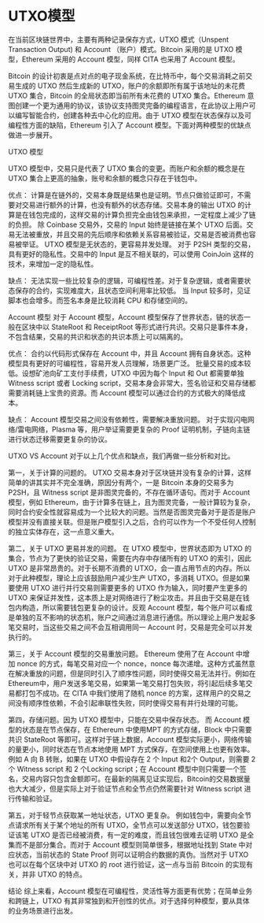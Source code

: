 # UTXO模型 

在当前区块链世界中，主要有两种记录保存方式，UTXO 模式（Unspent Transaction Output) 和 Account （账户）模式。Bitcoin 采用的是 UTXO 模型，Ethereum 采用的 Account 模型，同样 CITA 也采用了 Account 模型。

Bitcoin 的设计初衷是点对点的电子现金系统，在比特币中，每个交易消耗之前交易生成的 UTXO 然后生成新的 UTXO，账户的余额即所有属于该地址的未花费 UTXO 集合，Bitcoin 的全局状态即当前所有未花费的 UTXO 集合。Ethereum 意图创建一个更为通用的协议，该协议支持图灵完备的编程语言，在此协议上用户可以编写智能合约，创建各种去中心化的应用。由于 UTXO 模型在状态保存以及可编程性方面的缺陷，Ethereum 引入了 Account 模型。下面对两种模型的优缺点做进一步展开。

UTXO 模型

UTXO 模型中，交易只是代表了 UTXO 集合的变更。而账户和余额的概念是在 UTXO 集合上更高的抽象，账号和余额的概念只存在于钱包中。

优点：
计算是在链外的，交易本身既是结果也是证明。节点只做验证即可，不需要对交易进行额外的计算，也没有额外的状态存储。交易本身的输出 UTXO 的计算是在钱包完成的，这样交易的计算负担完全由钱包来承担，一定程度上减少了链的负担。
除 Coinbase 交易外，交易的 Input 始终是链接在某个 UTXO 后面。交易无法被重放，并且交易的先后顺序和依赖关系容易被验证，交易是否被消费也容易被举证。
UTXO 模型是无状态的，更容易并发处理。
对于 P2SH 类型的交易，具有更好的隐私性。交易中的 Input 是互不相关联的，可以使用 CoinJoin 这样的技术，来增加一定的隐私性。

缺点：
无法实现一些比较复杂的逻辑，可编程性差。对于复杂逻辑，或者需要状态保存的合约，实现难度大，且状态空间利用率比较低。
当 Input 较多时，见证脚本也会增多。而签名本身是比较消耗 CPU 和存储空间的。

Account 模型
对于 Account 模型，Account 模型保存了世界状态，链的状态一般在区块中以 StateRoot 和 ReceiptRoot 等形式进行共识。交易只是事件本身，不包含结果，交易的共识和状态的共识本质上可以隔离的。


优点：
合约以代码形式保存在 Account 中，并且 Account 拥有自身状态。这种模型具有更好的可编程性，容易开发人员理解，场景更广泛。
批量交易的成本较低。设想矿池向矿工支付手续费，UTXO 中因为每个 Input 和 Out 都需要单独 Witness script 或者 Locking script，交易本身会非常大，签名验证和交易存储都需要消耗链上宝贵的资源。而 Account 模型可以通过合约的方式极大的降低成本。

缺点：
Account 模型交易之间没有依赖性，需要解决重放问题。
对于实现闪电网络/雷电网络，Plasma 等，用户举证需要更复杂的 Proof 证明机制，子链向主链进行状态迁移需要更复杂的协议。

UTXO VS Account
对于以上几个优点和缺点，我们再做一些分析和对比。

第一，关于计算的问题的。
UTXO 交易本身对于区块链并没有复杂的计算，这样简单的讲其实并不完全准确，原因分有两个，一是 Bitcoin 本身的交易多为 P2SH，且 Witness script 是非图灵完备的，不存在循环语句。而对于 Account 模型，例如 Ethereum，由于计算多在链上，且为图灵完备，一般计算较为复杂，同时合约安全性就容易成为一个比较大的问题。当然是否图灵完备对于是否是账户模型并没有直接关联。但是账户模型引入之后，合约可以作为一个不受任何人控制的独立实体存在，这一点意义重大。

第二，关于 UTXO 更易并发的问题。
在 UTXO 模型中，世界状态即为 UTXO 的集合，节点为了更快的验证交易，需要在内存中存储所有的 UTXO 的索引，因此 UTXO 是非常昂贵的。对于长期不消费的 UTXO，会一直占用节点的内存。所以对于此种模型，理论上应该鼓励用户减少生产 UTXO，多消耗 UTXO。但是如果要使用 UTXO 进行并行交易则需要更多的 UTXO 作为输入，同时要产生更多的 UTXO 来保证并发性，这本质上是对网络进行了粉尘攻击。并且由于交易是在钱包内构造，所以需要钱包更复杂的设计。反观 Account 模型，每个账户可以看成是单独的互不影响的状态机，账户之间通过消息进行通信。所以理论上用户发起多笔交易时，当这些交易之间不会互相调用同一 Account 时，交易是完全可以并发执行的。

第三，关于 Account 模型的交易重放问题。
Ethereum 使用了在 Account 中增加 nonce 的方式，每笔交易对应一个 nonce，nonce 每次递增。这种方式虽然意在解决重放的问题，但是同时引入了顺序性问题，同时使得交易无法并行。例如在 Ethereum中，用户发送多笔交易，如果第一笔交易打包失败，将引起后续多笔交易都打包不成功。在 CITA 中我们使用了随机 nonce 的方案，这样用户的交易之间没有顺序性依赖，不会引起串联性失败，同时使得交易有并行处理的可能。

第四，存储问题。因为 UTXO 模型中，只能在交易中保存状态。
而 Account 模型的状态是在节点保存，在 Ethereum 中使用MPT 的方式存储，Block 中只需要共识 StateRoot 等即可。这样对于链上数据，Account 模型实际更小，网络传输的量更小，同时状态在节点本地使用 MPT 方式保存，在空间使用上也更有效率。例如 A 向 B 转账，如果在 UTXO 中假设存在 2 个 Input 和2个 Output，则需要 2 个 Witness script 和 2 个Locking script；在 Account 模型中则只需要一个签名，交易内容只包含金额即可。在最新的隔离见证实现后，Bitcoin的交易数据量也大大减少，但是实际上对于验证节点和全节点仍然需要针对 Witness script 进行传输和验证。

第五，对于轻节点获取某一地址状态，UTXO 更复杂。
例如钱包中，需要向全节点请求所有关于某个地址的所有 UTXO，全节点可以发送部分 UTXO，钱包要验证该笔 UTXO 是否已经被消费，有一定的难度，而且钱包很难去证明 UTXO 是全集而不是部分集合。而对于 Account 模型则简单很多，根据地址找到 State 中对应状态，当前状态的 State Proof 则可以证明合约数据的真伪。当然对于 UTXO 也可以在每个区块中对 UTXO 的 root 进行验证，这一点与当前 Bitcoin 的实现有关，并非 UTXO 的特点。

结论
综上来看，Account 模型在可编程性，灵活性等方面更有优势；在简单业务和跨链上，UTXO 有其非常独到和开创性的优点。对于选择何种模型，要从具体的业务场景进行出发。
